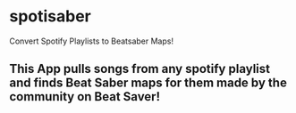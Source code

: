 # spotisaber
Convert Spotify Playlists to Beatsaber Maps!

## This App pulls songs from any spotify playlist and finds Beat Saber maps for them made by the community on Beat Saver!
